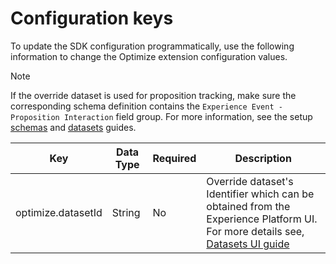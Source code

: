# Configuration keys

To update the SDK configuration programmatically, use the following information to change the Optimize extension configuration values. 

> [!NOTE]
> If the override dataset is used for proposition tracking, make sure the corresponding schema definition contains the `Experience Event - Proposition Interaction` field group. For more information, see the setup [schemas](https://experienceleague.adobe.com/docs/experience-platform/xdm/ui/overview.html?lang=en) and [datasets](https://experienceleague.adobe.com/docs/experience-platform/catalog/datasets/user-guide.html?lang=en) guides.

| Key | Data Type | Required | Description |
| --- | --------- | -------- | ----------- |
| optimize.datasetId | String | No | Override dataset's Identifier which can be obtained from the Experience Platform UI. For more details see, [Datasets UI guide](https://experienceleague.adobe.com/docs/experience-platform/catalog/datasets/user-guide.html?lang=en) |